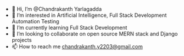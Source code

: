 - 👋 Hi, I’m @Chandrakanth Yarlagadda
- 👀 I’m interested in Artificial Intelligence, Full Stack Development Automation Testing
- 🌱 I’m currently learning Full Stack Development
- 💞️ I’m looking to collaborate on open source MERN stack and Django projects
- 📫 How to reach me chandrakanth.y2203@gmail.com

<!---
Chandrakanth2203/Chandrakanth2203 is a ✨ special ✨ repository because its `README.md` (this file) appears on your GitHub profile.
You can click the Preview link to take a look at your changes.
--->
